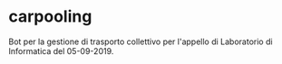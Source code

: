 # carpooling
Bot per la gestione di trasporto collettivo per l'appello di Laboratorio di Informatica del 05-09-2019.
